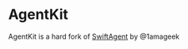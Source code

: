 # AgentKit 

AgentKit is a hard fork of [SwiftAgent](https://github.com/1amageek/swiftagent) by @1amageek
